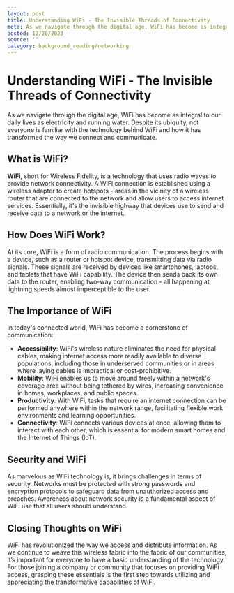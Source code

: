 ```yaml
---
layout: post
title: Understanding WiFi - The Invisible Threads of Connectivity
meta: As we navigate through the digital age, WiFi has become as integral...
posted: 12/20/2023
source: ''
category: background_reading/networking
---
```

# Understanding WiFi - The Invisible Threads of Connectivity

As we navigate through the digital age, WiFi has become as integral to our daily lives as electricity and running water. Despite its ubiquity, not everyone is familiar with the technology behind WiFi and how it has transformed the way we connect and communicate.

## What is WiFi?

**WiFi**, short for Wireless Fidelity, is a technology that uses radio waves to provide network connectivity. A WiFi connection is established using a wireless adapter to create hotspots - areas in the vicinity of a wireless router that are connected to the network and allow users to access internet services. Essentially, it's the invisible highway that devices use to send and receive data to a network or the internet.

## How Does WiFi Work?

At its core, WiFi is a form of radio communication. The process begins with a device, such as a router or hotspot device, transmitting data via radio signals. These signals are received by devices like smartphones, laptops, and tablets that have WiFi capability. The device then sends back its own data to the router, enabling two-way communication - all happening at lightning speeds almost imperceptible to the user.

## The Importance of WiFi

In today's connected world, WiFi has become a cornerstone of communication:

- **Accessibility**: WiFi's wireless nature eliminates the need for physical cables, making internet access more readily available to diverse populations, including those in underserved communities or in areas where laying cables is impractical or cost-prohibitive.
- **Mobility**: WiFi enables us to move around freely within a network's coverage area without being tethered by wires, increasing convenience in homes, workplaces, and public spaces.
- **Productivity**: With WiFi, tasks that require an internet connection can be performed anywhere within the network range, facilitating flexible work environments and learning opportunities.
- **Connectivity**: WiFi connects various devices at once, allowing them to interact with each other, which is essential for modern smart homes and the Internet of Things (IoT).

## Security and WiFi

As marvelous as WiFi technology is, it brings challenges in terms of security. Networks must be protected with strong passwords and encryption protocols to safeguard data from unauthorized access and breaches. Awareness about network security is a fundamental aspect of WiFi use that all users should understand.

## Closing Thoughts on WiFi

WiFi has revolutionized the way we access and distribute information. As we continue to weave this wireless fabric into the fabric of our communities, it’s important for everyone to have a basic understanding of the technology. For those joining a company or community that focuses on providing WiFi access, grasping these essentials is the first step towards utilizing and appreciating the transformative capabilities of WiFi.